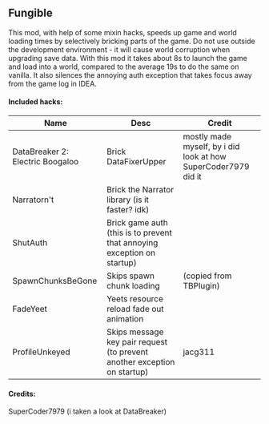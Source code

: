 ## Fungible
This mod, with help of some mixin hacks, speeds up game and world loading
times by selectively bricking parts of the game. Do not use outside the
development environment - it will cause world corruption when upgrading 
save data. With this mod it takes about 8s to launch the game and load into
a world, compared to the average 19s to do the same on vanilla. It also silences 
the annoying auth exception that takes focus away from the game log in IDEA.

#### Included hacks:
| Name                             | Desc                                                                     | Credit                                                         |
|----------------------------------|--------------------------------------------------------------------------|----------------------------------------------------------------|
| DataBreaker 2: Electric Boogaloo | Brick DataFixerUpper                                                     | mostly made myself, by i did look at how SuperCoder7979 did it |
| Narratorn't                      | Brick the Narrator library (is it faster? idk)                           |                                                                |
| ShutAuth                         | Brick game auth (this is to prevent that annoying exception on startup)  |                                                                |
| SpawnChunksBeGone                | Skips spawn chunk loading                                                | (copied from TBPlugin)                                         |
| FadeYeet                         | Yeets resource reload fade out animation                                 |                                                                |
| ProfileUnkeyed                   | Skips message key pair request (to prevent another exception on startup) | jacg311                                                        |

#### Credits:
SuperCoder7979 (i taken a look at DataBreaker)
